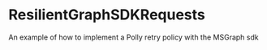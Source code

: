 # ResilientGraphSDKRequests
An example of how to implement a Polly retry policy with the MSGraph sdk
